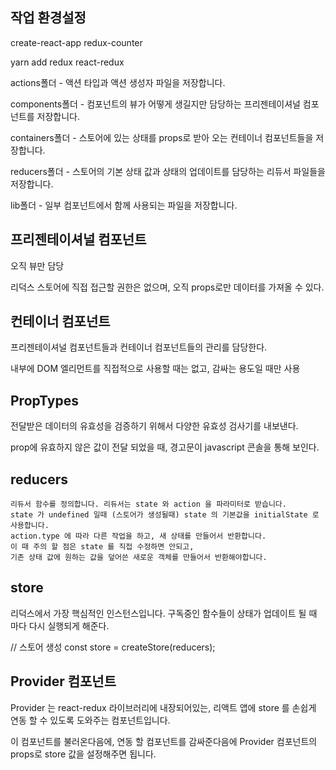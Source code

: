 ## 작업 환경설정

create-react-app redux-counter

yarn add redux react-redux

actions폴더 - 액션 타입과 액션 생성자 파일을 저장합니다.

components폴더 - 컴포넌트의 뷰가 어떻게 생길지만 담당하는 프리젠테이셔널 컴포넌트를 저장합니다.

containers폴더 - 스토어에 있는 상태를 props로 받아 오는 컨테이너 컴포넌트들을 저장합니다.

reducers폴더 - 스토어의 기본 상태 값과 상태의 업데이트를 담당하는 리듀서 파일들을 저장합니다.

lib폴더 - 일부 컴포넌트에서 함께 사용되는 파일을 저장합니다.


## 프리젠테이셔널 컴포넌트

오직 뷰만 담당

리덕스 스토어에 직접 접근할 권한은 없으며, 오직 props로만 데이터를 가져올 수 있다.

## 컨테이너 컴포넌트

프리젠테이셔널 컴포넌트들과 컨테이너 컴포넌트들의 관리를 담당한다.

내부에 DOM 엘리먼트를 직접적으로 사용할 때는 없고, 감싸는 용도일 때만 사용

## PropTypes

전달받은 데이터의 유효성을 검증하기 위해서 다양한 유효성 검사기를 내보낸다.

prop에 유효하지 않은 값이 전달 되었을 때, 경고문이 javascript 콘솔을 통해 보인다.

## reducers

    리듀서 함수를 정의합니다. 리듀서는 state 와 action 을 파라미터로 받습니다.
    state 가 undefined 일때 (스토어가 생성될때) state 의 기본값을 initialState 로 사용합니다.
    action.type 에 따라 다른 작업을 하고, 새 상태를 만들어서 반환합니다.
    이 때 주의 할 점은 state 를 직접 수정하면 안되고,
    기존 상태 값에 원하는 값을 덮어쓴 새로운 객체를 만들어서 반환해야합니다.

## store 

리덕스에서 가장 핵심적인 인스턴스입니다.
구독중인 함수들이 상태가 업데이트 될 때 마다 다시 실행되게 해준다.

// 스토어 생성
const store = createStore(reducers);

## Provider 컴포넌트

Provider 는 react-redux 라이브러리에 내장되어있는, 리액트 앱에 store 를 손쉽게 연동 할 수 있도록 도와주는 컴포넌트입니다.

이 컴포넌트를 불러온다음에, 연동 할 컴포넌트를 감싸준다음에 Provider 컴포넌트의 props로 store 값을 설정해주면 됩니다.